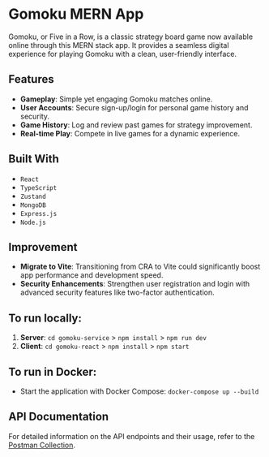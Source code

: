 # Gomoku MERN App

Gomoku, or Five in a Row, is a classic strategy board game now available online through this MERN stack app. It provides a seamless digital experience for playing Gomoku with a clean, user-friendly interface.

## Features

- **Gameplay**: Simple yet engaging Gomoku matches online.
- **User Accounts**: Secure sign-up/login for personal game history and security.
- **Game History**: Log and review past games for strategy improvement.
- **Real-time Play**: Compete in live games for a dynamic experience.

## Built With
- `React`
- `TypeScript`
- `Zustand`
- `MongoDB`
- `Express.js`
- `Node.js`

## Improvement

- **Migrate to Vite**: Transitioning from CRA to Vite could significantly boost app performance and development speed.
- **Security Enhancements**: Strengthen user registration and login with advanced security features like two-factor authentication.

## To run locally:

1. **Server**: `cd gomoku-service` > `npm install` > `npm run dev`
2. **Client**: `cd gomoku-react` > `npm install` > `npm start`
   
## To run in Docker:

- Start the application with Docker Compose: `docker-compose up --build`

## API Documentation

For detailed information on the API endpoints and their usage, refer to the [Postman Collection](https://www.postman.com/hchapma5/workspace/my-workspace/collection/28201884-f1052827-c90b-4c96-bd64-b6e442bd43c4?action=share&creator=28201884).
